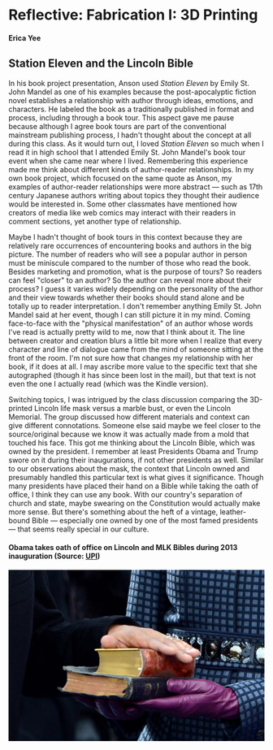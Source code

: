 # Reflective: Fabrication I: 3D Printing

#### Erica Yee

## Station Eleven and the Lincoln Bible

In his book project presentation, Anson used _Station Eleven_ by Emily St. John Mandel as one of his examples because the post-apocalyptic fiction novel establishes a relationship with author through ideas, emotions, and characters. He labeled the book as a traditionally published in format and process, including through a book tour. This aspect gave me pause because although I agree book tours are part of the conventional mainstream publishing process, I hadn't thought about the concept at all during this class. As it would turn out, I loved _Station Eleven_ so much when I read it in high school that I attended Emily St. John Mandel's book tour event when she came near where I lived. Remembering this experience made me think about different kinds of author-reader relationships. In my own book project, which focused on the same quote as Anson, my examples of author-reader relationships were more abstract — such as 17th century Japanese authors writing about topics they thought their audience would be interested in. Some other classmates have mentioned how creators of media like web comics may interact with their readers in comment sections, yet another type of relationship.

Maybe I hadn't thought of book tours in this context because they are relatively rare occurrences of encountering books and authors in the big picture. The number of readers who will see a popular author in person must be miniscule compared to the number of those who read the book. Besides marketing and promotion, what is the purpose of tours? So readers can feel "closer" to an author? So the author can reveal more about their process? I guess it varies widely depending on the personality of the author and their view towards whether their books should stand alone and be totally up to reader interpretation. I don't remember anything Emily St. John Mandel said at her event, though I can still picture it in my mind. Coming face-to-face with the "physical manifestation" of an author whose words I've read is actually pretty wild to me, now that I think about it. The line between creator and creation blurs a little bit more when I realize that every character and line of dialogue came from the mind of someone sitting at the front of the room. I'm not sure how that changes my relationship with her book, if it does at all. I may ascribe more value to the specific text that she autographed (though it has since been lost in the mail), but that text is not even the one I actually read (which was the Kindle version).

Switching topics, I was intrigued by the class discussion comparing the 3D-printed Lincoln life mask versus a marble bust, or even the Lincoln Memorial. The group discussed how different materials and context can give different connotations. Someone else said maybe we feel closer to the source/original because we know it was actually made from a mold that touched his face. This got me thinking about the Lincoln Bible, which was owned by the president. I remember at least Presidents Obama and Trump swore on it during their inaugurations, if not other presidents as well. Similar to our observations about the mask, the context that Lincoln owned and presumably handled this particular text is what gives it significance. Though many presidents have placed their hand on a Bible while taking the oath of office, I think they can use any book. With our country's separation of church and state, maybe swearing on the Constitution would actually make more sense. But there's something about the heft of a vintage, leather-bound Bible — especially one owned by one of the most famed presidents — that seems really special in our culture.

#### Obama takes oath of office on Lincoln and MLK Bibles during 2013 inauguration (Source: [UPI](https://www.upi.com/blog/2013/01/21/Obamas-inauguration-Everything-you-wanted-to-know-about-the-57th-inauguration-and-the-56-before-it/8011358757175/))
![Obama swearing on Lincoln and MLK Bibles 2013](/images/obamabibles.jfif)
